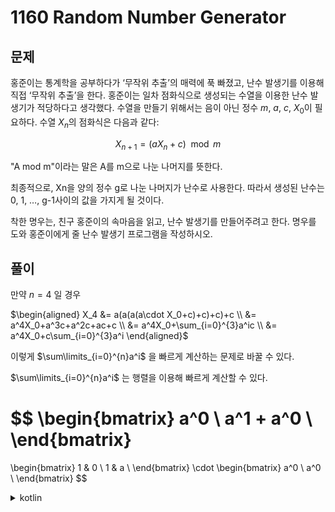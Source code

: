 # 1160 Random Number Generator

## 문제

홍준이는 통계학을 공부하다가 ‘무작위 추출’의 매력에 푹 빠졌고, 난수 발생기를 이용해 직접 ‘무작위 추출’을 한다. 홍준이는 일차 점화식으로 생성되는 수열을 이용한 난수 발생기가 적당하다고 생각했다. 수열을 만들기 위해서는 음이 아닌 정수 $m$, $a$, $c$, $X_0$이 필요하다. 수열 $X_n$의 점화식은 다음과 같다:

$$
X_{n+1} = (aX_n + c) \mod m
$$

"A mod m"이라는 말은 A를 m으로 나눈 나머지를 뜻한다.

최종적으로, Xn을 양의 정수 g로 나눈 나머지가 난수로 사용한다. 따라서 생성된 난수는 0, 1, …, g-1사이의 값을 가지게 될 것이다.

착한 명우는, 친구 홍준이의 속마음을 읽고, 난수 발생기를 만들어주려고 한다. 명우를 도와 홍준이에게 줄 난수 발생기 프로그램을 작성하시오.

## 풀이

만약 $n=4$ 일 경우

$\begin{aligned}
X_4
&= a(a(a(a\cdot X_0+c)+c)+c)+c \\
&= a^4X_0+a^3c+a^2c+ac+c \\
&= a^4X_0+\sum_{i=0}^{3}a^ic \\
&= a^4X_0+c\sum_{i=0}^{3}a^i 
\end{aligned}$

이렇게 $\sum\limits_{i=0}^{n}a^i$ 을 빠르게 계산하는 문제로 바꿀 수 있다.

$\sum\limits_{i=0}^{n}a^i$ 는 행렬을 이용해 빠르게 계산할 수 있다.

$$
\begin{bmatrix}
a^0 \\
a^1 + a^0 \\
\end{bmatrix}
=
\begin{bmatrix}
1 & 0 \\
1 & a \\
\end{bmatrix}
\cdot
\begin{bmatrix}
a^0 \\
a^0 \\
\end{bmatrix}
$$

<details>
<summary>kotlin</summary>

```kotlin
import java.math.BigInteger
import java.util.StringTokenizer

var P: BigInteger = BigInteger.ZERO

infix fun Long.times(other: Long): Long =
    (toBigInteger() * other.toBigInteger() % P).toLong()

infix fun Long.plus(other: Long): Long =
    ((toBigInteger() + other.toBigInteger()) % P).toLong()

infix fun Long.minus(other: Long): Long =
    ((toBigInteger() + P - other.toBigInteger()) % P).toLong()

infix fun Long.power(exp: Long): Long {
    var p = this
    var r = 1L
    var e = exp
    while (e > 0) {
        if (e and 1 > 0) r = p times r
        p = p times p
        e = e shr 1
    }
    return r
}

typealias Matrix = Array<LongArray>

operator fun Matrix.times(other: Matrix): Matrix {
    val y = this.size
    val x = other.firstOrNull()?.size ?: 0
    val matrix = Matrix(y) { LongArray(x) }
    for (i in 0 until y)
        for (j in 0 until x)
            for (k in other.indices)
                matrix[i][j] = matrix[i][j] plus (this[i][k] times other[k][j])
    return matrix
}

infix fun Matrix.power(ex: Long): Matrix {
    var ret = Array(size) { y -> LongArray(size) { x -> if (x == y) 1 else 0 } }
    var piv = this
    var exp = ex
    while (exp > 0) {
        if (exp and 1 > 0) ret *= piv
        piv *= piv
        exp = exp shr 1
    }
    return ret
}

fun main() {
    val tk = StringTokenizer(readln())
    P = tk.nextToken().toBigInteger()
    val a = tk.nextToken().toLong()
    val c = tk.nextToken().toLong()
    val x = tk.nextToken().toLong()
    val n = tk.nextToken().toLong()
    val g = tk.nextToken().toInt()
    val mat = arrayOf(
        longArrayOf(1, 0),
        longArrayOf(1, a),
    ) power n - 1
    val res = ((a power n) times x) plus (c times (mat[1][0] plus mat[1][1]))
    println(res % g)
}
```

</details>
